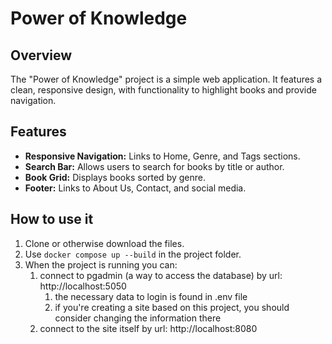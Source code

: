 # Power of Knowledge

## Overview
The "Power of Knowledge" project is a simple web application.
It features a clean, responsive design, with functionality to highlight books and provide navigation.

## Features
- **Responsive Navigation:** Links to Home, Genre, and Tags sections.
- **Search Bar:** Allows users to search for books by title or author.
- **Book Grid:** Displays books sorted by genre.
- **Footer:** Links to About Us, Contact, and social media.

## How to use it
1. Clone or otherwise download the files.
2. Use `docker compose up --build` in the project folder.
3. When the project is running you can:
   1. connect to pgadmin (a way to access the database) by url: http://localhost:5050
      1. the necessary data to login is found in .env file
      2. if you're creating a site based on this project, you should consider changing the information there
   2. connect to the site itself by url: http://localhost:8080